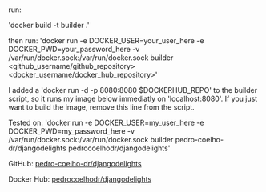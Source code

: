 # 

run:

'docker build -t builder .'

then run:
'docker run -e DOCKER_USER=your_user_here -e DOCKER_PWD=your_password_here -v /var/run/docker.sock:/var/run/docker.sock builder <github_username/github_repository> <docker_username/docker_hub_repository>'

I added a 'docker run -d -p 8080:8080 $DOCKERHUB_REPO' to the builder script, so it runs my image below immediatly on 'localhost:8080'. If you just want to build the image, remove this line from the script.

Tested on:
'docker run -e DOCKER_USER=my_user_here -e DOCKER_PWD=my_password_here -v /var/run/docker.sock:/var/run/docker.sock builder pedro-coelho-dr/djangodelights pedrocoelhodr/djangodelights'


GitHub:
[pedro-coelho-dr/djangodelights](https://github.com/pedro-coelho-dr/djangodelights)

Docker Hub:
[pedrocoelhodr/djangodelights](https://hub.docker.com/r/pedrocoelhodr/djangodelights)
